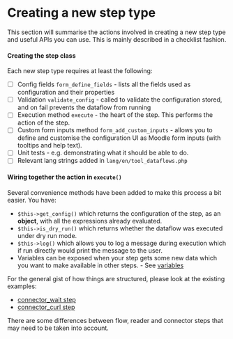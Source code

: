 # Creating a new step type

This section will summarise the actions involved in creating a new step type and useful APIs you can use. This is mainly described in a checklist fashion.

<!-- #### Before creating the step -->
<!-- - [ ] Check to ensure the step type you want doesn't already exist. -->
<!-- - [ ] Next, consider if the step type belongs in the core dataflows plugin, or belongs in a separate plugin. -->

#### Creating the step class

Each new step type requires at least the following:
- [ ] Config fields `form_define_fields` - lists all the fields used as configuration and their properties
- [ ] Validation `validate_config` - called to validate the configuration stored, and on fail prevents the dataflow from running
- [ ] Execution method `execute` - the heart of the step. This performs the action of the step.
- [ ] Custom form inputs method `form_add_custom_inputs` - allows you to define and customise the configuration UI as Moodle form inputs (with tooltips and help text).
- [ ] Unit tests - e.g. demonstrating what it should be able to do.
- [ ] Relevant lang strings added in `lang/en/tool_dataflows.php`

#### Wiring together the action in `execute()`

Several convenience methods have been added to make this process a bit easier. You have:

- `$this->get_config()` which returns the configuration of the step, as an **object**, with all the expressions already evaluated.
- `$this->is_dry_run()` which returns whether the dataflow was executed under dry run mode.
- `$this->log()` which allows you to log a message during execution which if run directly would print the message to the user.
- Variables can be exposed when your step gets some new data which you want to make available in other steps. - See [variables](./VARIABLES.md) 

For the general gist of how things are structured, please look at the existing examples:
- [connector_wait step](./classes/local/step/connector_wait.php)
- [connector_curl step](./classes/local/step/connector_curl.php)

There are some differences between flow, reader and connector steps that may need to be taken into account.

